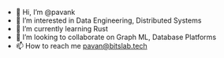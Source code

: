 - 👋 Hi, I’m @pavank
- 👀 I’m interested in Data Engineering, Distributed Systems
- 🌱 I’m currently learning Rust
- 💞️ I’m looking to collaborate on Graph ML, Database Platforms
- 📫 How to reach me pavan@bitslab.tech

<!---
pavank/pavank is a ✨ special ✨ repository because its `README.md` (this file) appears on your GitHub profile.
You can click the Preview link to take a look at your changes.
--->
